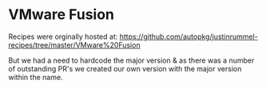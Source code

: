 VMware Fusion
===

Recipes were orginally hosted at: https://github.com/autopkg/justinrummel-recipes/tree/master/VMware%20Fusion

But we had a need to hardcode the major version & as there was a number of outstanding PR's we created our own version with the major version within the name.
